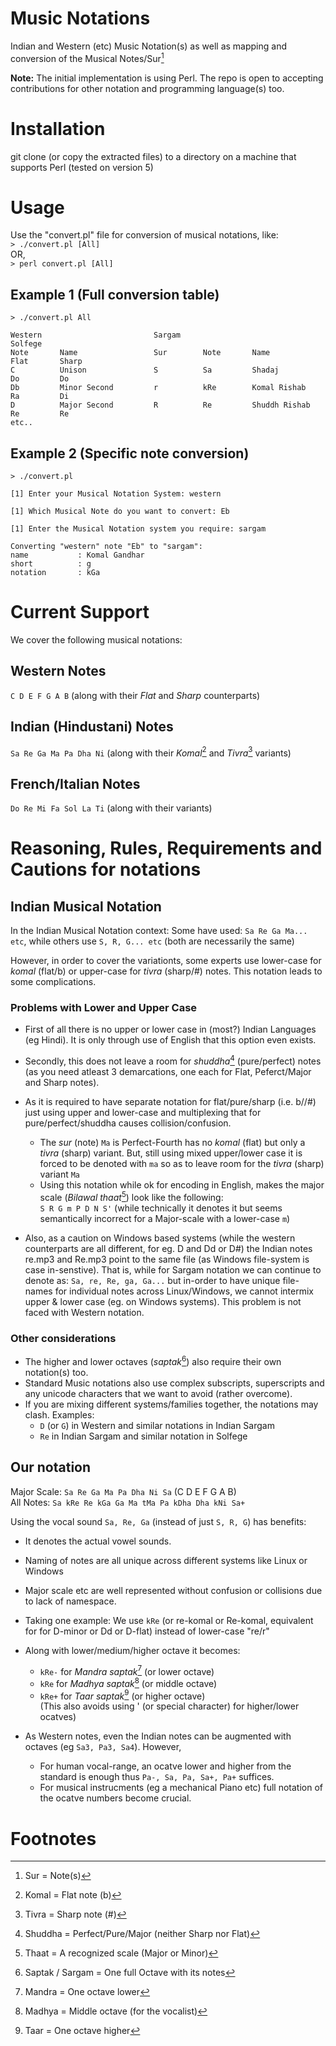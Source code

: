 # Music Notations
Indian and Western (etc) Music Notation(s) as well as mapping and conversion of the Musical Notes/Sur[^1]

**Note:** The initial implementation is using Perl. The repo is open to accepting contributions for other notation and programming language(s) too.

# Installation
git clone (or copy the extracted files) to a directory on a machine that supports Perl (tested on version 5)

# Usage
Use the "convert.pl" file for conversion of musical notations, like:   
`> ./convert.pl [All]`   
OR,   
`> perl convert.pl [All]`   

## Example 1 (Full conversion table)
`> ./convert.pl All`
```
Western                         Sargam                                     Solfege              
Note       Name                 Sur        Note       Name                 Flat       Sharp     
C          Unison               S          Sa         Shadaj               Do         Do        
Db         Minor Second         r          kRe        Komal Rishab         Ra         Di        
D          Major Second         R          Re         Shuddh Rishab        Re         Re   
etc..
```

## Example 2 (Specific note conversion)
`> ./convert.pl`
```
[1] Enter your Musical Notation System: western

[1] Which Musical Note do you want to convert: Eb    

[1] Enter the Musical Notation system you require: sargam

Converting "western" note "Eb" to "sargam":
name           : Komal Gandhar
short          : g
notation       : kGa

```

# Current Support
We cover the following musical notations:

## Western Notes 
`C D E F G A B`      (along with their _Flat_ and _Sharp_ counterparts)

## Indian (Hindustani) Notes
`Sa Re Ga Ma Pa Dha Ni`      (along with their _Komal_[^2] and _Tivra_[^3] variants)

## French/Italian Notes
`Do Re Mi Fa Sol La Ti`      (along with their variants)

# Reasoning, Rules, Requirements and Cautions for notations
## Indian Musical Notation
In the Indian Musical Notation context:
Some have used: `Sa Re Ga Ma... etc`, while others use `S, R, G... etc`   (both are necessarily the same)

However, in order to cover the variationts, some experts use lower-case for _komal_ (flat/b) or upper-case for _tivra_ (sharp/#) notes. This notation leads to some complications.

### Problems with Lower and Upper Case
- First of all there is no upper or lower case in (most?) Indian Languages (eg Hindi). It is only through use of English that this option even exists.
- Secondly, this does not leave a room for _shuddha_[^4] (pure/perfect) notes (as you need atleast 3 demarcations, one each for Flat, Peferct/Major and Sharp notes). 
- As it is required to have separate notation for flat/pure/sharp (i.e. b/<none>/#) just using upper and lower-case and multiplexing that for pure/perfect/shuddha causes collision/confusion.
  - The _sur_ (note) `Ma` is Perfect-Fourth has no _komal_ (flat) but only a _tivra_ (sharp) variant. But, still using mixed upper/lower case it is forced to be denoted with `ma` so as to leave room for the _tivra_ (sharp) variant `Ma`
  - Using this notation while ok for encoding in English, makes the major scale (_Bilawal thaat_[^6]) look like the following:   
    `S R G m P D N S'`   (while technically it denotes it but seems semantically incorrect for a Major-scale with a lower-case `m`)

- Also, as a caution on Windows based systems (while the western counterparts are all different, for eg. D and Dd or D#) the Indian notes re.mp3 and Re.mp3 point to the  same file (as Windows file-system is case in-senstive). That is, while for Sargam notation we can continue to denote as: `Sa, re, Re, ga, Ga...` but in-order to have unique file-names for individual notes across Linux/Windows, we cannot intermix upper & lower case (eg. on Windows systems). This problem is not faced with Western notation.

### Other considerations
- The higher and lower octaves (_saptak_[^5]) also require their own notation(s) too.
- Standard Music notations also use complex subscripts, superscripts and any unicode characters that we want to avoid (rather overcome).
- If you are mixing different systems/families together, the notations may clash. Examples:
  - `D` (or `G`) in Western and similar notations in Indian Sargam
  - `Re` in Indian Sargam and similar notation in Solfege


## Our notation
Major Scale: `Sa Re Ga Ma Pa Dha Ni Sa` (C D E F G A B)   
All Notes:   `Sa kRe Re kGa Ga Ma tMa Pa kDha Dha kNi Sa+`  

Using the vocal sound `Sa, Re, Ga` (instead of just `S, R, G`) has benefits:
- It denotes the actual vowel sounds.
- Naming of notes are all unique across different systems like Linux or Windows
- Major scale etc are well represented without confusion or collisions due to lack of namespace.
- Taking one example: We use  `kRe` (or re-komal or Re-komal, equivalent for for D-minor or Dd or D-flat) instead of lower-case "re/r"
- Along with lower/medium/higher octave it becomes:   
  - `kRe-`  for _Mandra saptak_[^7] (or lower octave)
  - `kRe`  for _Madhya saptak_[^8] (or middle octave)
  - `kRe+` for _Taar saptak_[^9] (or higher octave)   
  (This also avoids using ' (or special character) for higher/lower ocatves)

- As Western notes, even the Indian notes can be augmented with octaves (eg `Sa3, Pa3, Sa4`). However,
  - For human vocal-range, an ocatve lower and higher from the standard is enough thus `Pa-, Sa, Pa, Sa+, Pa+` suffices.
  - For musical instrucments (eg a mechanical Piano etc) full notation of the ocatve numbers become crucial.

# Footnotes
[^1]: Sur = Note(s)
[^2]: Komal = Flat note (b)
[^3]: Tivra = Sharp note (#)
[^4]: Shuddha = Perfect/Pure/Major (neither Sharp nor Flat)
[^5]: Saptak / Sargam = One full Octave with its notes
[^6]: Thaat = A recognized scale (Major or Minor)
[^7]: Mandra = One octave lower
[^8]: Madhya = Middle octave (for the vocalist)
[^9]: Taar = One octave higher

